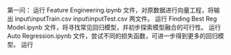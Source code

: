 第一问：
运行 Feature Engineering.ipynb 文件，对原数据进行向量工程，将输出 input\inputTrain.csv input\inputTest.csv 两文件。
运行 Finding Best Reg Model.ipynb 文件，将寻找常见回归模型，并初步探索模型融合的可行性。
运行 Auto Regression.ipynb 文件，尝试不同的损失函数，可进一步得到更多的回归模型。
运行 